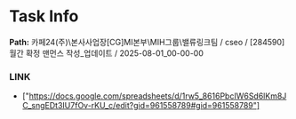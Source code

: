 # Task Info

**Path:** 카페24(주)\본사사업장\[CG]MI본부\MIH그룹\밸류링크팀 / cseo / [284590] 월간 확정 맨먼스 작성_업데이트 / 2025-08-01_00-00-00

### LINK
- ["https://docs.google.com/spreadsheets/d/1rw5_8616PbcIW6Sd6lKm8JC_sngEDt3IU7fOv-rKU_c/edit?gid=961558789#gid=961558789"]

